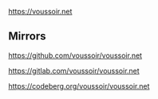 https://voussoir.net

## Mirrors

https://github.com/voussoir/voussoir.net

https://gitlab.com/voussoir/voussoir.net

https://codeberg.org/voussoir/voussoir.net
